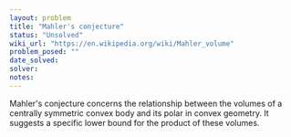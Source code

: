 ```yaml
---
layout: problem
title: "Mahler's conjecture"
status: "Unsolved"
wiki_url: "https://en.wikipedia.org/wiki/Mahler_volume"
problem_posed: ""
date_solved:
solver:
notes:
---
```

Mahler's conjecture concerns the relationship between the volumes of a centrally symmetric convex body and its polar in convex geometry. It suggests a specific lower bound for the product of these volumes.
